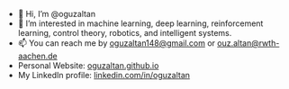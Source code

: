 - 👋 Hi, I’m @oguzaltan
- 👀 I’m interested in machine learning, deep learning, reinforcement learning, control theory, robotics, and intelligent systems.
- 📫 You can reach me by oguzaltan148@gmail.com or ouz.altan@rwth-aachen.de
- Personal Website: [oguzaltan.github.io](https://oguzaltan.github.io/)
- My LinkedIn profile: [linkedin.com/in/oguzaltan](linkedin.com/in/oguzaltan)
